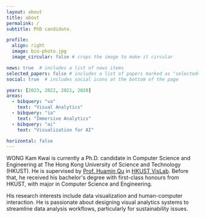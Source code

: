 ```yaml
---
layout: about
title: about
permalink: /
subtitle: PhD candidate.

profile:
  align: right
  image: bio-photo.jpg
  image_circular: false # crops the image to make it circular

news: true  # includes a list of news items
selected_papers: false # includes a list of papers marked as "selected={true}"
social: true  # includes social icons at the bottom of the page

years: [2023, 2022, 2021, 2020]
areas: 
  - bibquery: "va"
    text: "Visual Analytics"
  - bibquery: "ia"
    text: "Immersive Analytics"
  - bibquery: "ai"
    text: "Visualization for AI"

horizontal: false
---
```


WONG Kam Kwai is currently a Ph.D. candidate in Computer Science and Engineering at The Hong Kong University of Science and Technology (HKUST). He is supervised by [Prof. Huamin Qu](http://huamin.org/) in [HKUST VisLab](http://vis.cse.ust.hk/). Before that, he received his bachelor's degree with first-class honours from HKUST, with major in Computer Science and Engineering. 

His research interests include data visualization and human-computer interaction. He is passionate about designing visual analytics systems to streamline data analysis workflows, particularly for sustainability issues. 